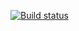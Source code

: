 [![Build status](https://ci.appveyor.com/api/projects/status/9kyivag214660svw?svg=true)](https://ci.appveyor.com/project/Natalya-Den/bdd)
